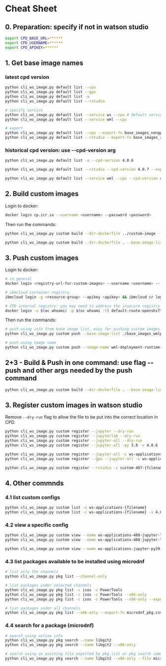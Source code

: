 # Cheat Sheet

## 0. Preparation: specify if not in watson studio
```bash
export CPD_BASE_URL=******
export CPD_USERNAME=******
export CPD_APIKEY=******
```

## 1. Get base image names
### latest cpd version
```bash
python cli_ws_image.py default list --cpu
python cli_ws_image.py default list --gpu
python cli_ws_image.py default list -a
python cli_ws_image.py default list --rstudio

# specify service
python cli_ws_image.py default list --service ws --cpu # default service is ws
python cli_ws_image.py default list --service wml --cpu

# export
python cli_ws_image.py default list --cpu --export-fn base_images_nongpu_451.txt
python cli_ws_image.py default list --rstudio --export-fn base_images_rstudio_451.txt -o
```

### historical cpd version: use --cpd-version arg
```bash
python cli_ws_image.py default list -a --cpd-version 4.0.6

python cli_ws_image.py default list --rstudio --cpd-version 4.0.7 --export-fn base_images_rstudio_407.txt

python cli_ws_image.py default list --service wml --cpu --cpd-version 4.0.7 --export-fn base_images_wmlpython_407.txt
```

## 2. Build custom images
Login to docker:
```bash
docker login cp.icr.io --username <username> --password <password>
```
Then run the commands:
```bash
python cli_ws_image.py custom build --dir-dockerfile ../custom-image --base-image-list base_images_nongpu_408.txt --custom-image-name-pattern {image_name}-ws-applications

python cli_ws_image.py custom build --dir-dockerfile . --base-image-list base_images_wmlpython_407.txt --custom-image-name-pattern {image_name}-custom
```

## 3. Push custom images
Login to docker:
```bash
# in general
docker login <registry-url-for-custom-images> --username <username> -- password <password>

# ibmcloud container registry
ibmcloud login -g <resource-group> --apikey <apikey> && ibmcloud cr login

# CPD internal registry: you may need to address the insecure registry problem (https://docs.docker.com/registry/insecure/)
docker login -u $(oc whoami) -p $(oc whoami -t) default-route-openshift-image-registry.****
```
Then run the commands:
```bash
# push using info from base image list, easy for pushing custom images based on multiple base images
python cli_ws_image.py custom push --base-image-list ./base_images_wmlpython_408.txt --custom-image-name-pattern {image_name}-custom --registry-url us.icr.io --registry-namespace cpd-custom-image

# push using image name
python cli_ws_image.py custom push --image-name wml-deployment-runtime-py39-1-custom --custom-image-name-pattern {image_name}-custom --registry-url us.icr.io --registry-namespace cpd-custom-image
```

## 2+3 - Build & Push in one command: use flag --push and other args needed by the push command
```bash
python cli_ws_image.py custom build --dir-dockerfile . --base-image-list base_images_wmlpython_407.txt --custom-image-name-pattern {image_name}-custom --push --registry-url us.icr.io --registry-namespace cpd-custom-image
```

## 3. Register custom images in watson studio
Remove `--dry-run` flag to allow the file to be put into the correct location in CPD.
```bash
python cli_ws_image.py custom register --jupyter --dry-run
python cli_ws_image.py custom register --jupyterlab --dry-run
python cli_ws_image.py custom register --jupyter-all --dry-run
python cli_ws_image.py custom register --jupyter-all -py 3.8 -v 4.0.6 --dry-run

python cli_ws_image.py custom register --jupyter-all -c ws-applications-408-{filename} -d "{display_name} (ws applications)" -i us.icr.io/custom-image-ws-applications/{image_name}-ws-applications:4.0.8 -v 4.0.8 --dry-run
python cli_ws_image.py custom register --gpu --jupyter-all -c ws-applications-408-{filename} -d "{display_name} (ws applications)" -i us.icr.io/custom-image-ws-applications/{image_name}-ws-applications:4.0.8 -v 4.0.8 --dry-run

python cli_ws_image.py custom register --rstudio -c custom-407-{filename} -d "{display_name} (custom)" -i us.icr.io/custom-image-ws-applications/{image_name}-custom:16 -v 4.0.7 --dry-run
```

## 4. Other commnds
### 4.1 list custom configs
```bash
python cli_ws_image.py custom list -c ws-applications-{filename}
python cli_ws_image.py custom list -c ws-applications-{filename} -v 4.0.6
```
### 4.2 view a specific config
```bash
python cli_ws_image.py custom view --name ws-applications-408-jupyter-lab-py39-server.json
python cli_ws_image.py custom view --name ws-applications-408-jupyter-lab-py39-server.json --image-name

python cli_ws_image.py custom view --name ws-applications-jupyter-py39-server.json # it actually works for default config too
```

### 4.3 list packages available to be installed using microdnf
```bash
# list only the channels
python cli_ws_image.py pkg list --channel-only

# list packages under selected channels
python cli_ws_image.py pkg list -c isos -c PowerTools
python cli_ws_image.py pkg list -c isos -c PowerTools --x86-only
python cli_ws_image.py pkg list -c isos -c PowerTools --x86-only --export-fn microdnf_pkg.csv -o

# list packages under all channels
python cli_ws_image.py pkg list --x86-only --export-fn microdnf_pkg.csv -o
```

### 4.4 search for a package (microdnf)
```bash
# search using online info
python cli_ws_image.py pkg search --name libgit2
python cli_ws_image.py pkg search --name libgit2 --x86-only

# search using an existing file exported by pkg list or pkg search command
python cli_ws_image.py pkg search --name libgit2 --x86-only --file microdnf_pkg.csv
```